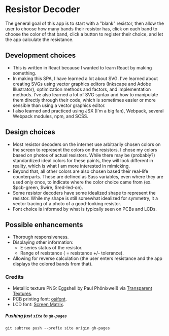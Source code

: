 # Resistor Decoder

The general goal of this app is to start with a "blank" resistor, then allow the user to choose how many bands their resistor has, click on each band to choose the color of that band, click a button to register their choice, and let the app calculate the resistance.


## Development choices
* This is written in React because I wanted to learn React by making something.
* In making this SPA, I have learned a lot about SVG. I've learned about creating SVGs using vector graphics editors (Inkscape and Adobe Illustrator), optimization methods and factors, and implementation methods. I've also learned a lot of SVG syntax and how to manipulate them directly through their code, which is sometimes easier or more sensible than using a vector graphics editor.
* I also learned and practiced using JSX (I'm a big fan), Webpack, several Webpack modules, npm, and SCSS.


## Design choices
* Most resistor decoders on the internet use arbitrarily chosen colors on the screen to represent the colors on the resistors. I chose my colors based on photos of actual resistors. While there may be (probably?) standardized ideal colors for these paints, they will look different in reality, which is what I am more interested in mimicking.
* Beyond that, all other colors are also chosen based their real-life counterparts. These are defined as Sass variables, even where they are used only once, to indicate where the color choice came from (ex. $pcb-green, $wire, $red-led-on).
* Some resistor decoders have some idealized shape to represent the resistor. While my shape is still somewhat idealized for symmetry, it a vector tracing of a photo of a good-looking resistor.
* Font choice is informed by what is typically seen on PCBs and LCDs.


## Possible enhancements
* Thorough responsiveness.
* Displaying other information:
    * E series status of the resistor.
    * Range of resistance ( = resistance +/- tolerance).
* Allowing for reverse calculation (the user enters resistance and the app displays the colored bands from that).


### Credits
* Metallic texture PNG: Eggshell by Paul Phönixweiß via [Transparent Textures](https://www.transparenttextures.com/).
* PCB printing font: [osifont](https://github.com/hikikomori82/osifont).
* LCD font: [Screen Matrix](http://www.dafont.com/screenmatrix.font).


##### Pushing just `site` to `gh-pages`
`git subtree push --prefix site origin gh-pages`
